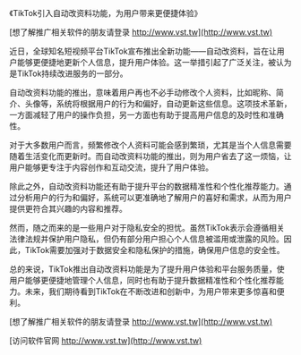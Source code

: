《TikTok引入自动改资料功能，为用户带来更便捷体验》

[想了解推广相关软件的朋友请登录 http://www.vst.tw](http://www.vst.tw)

近日，全球知名短视频平台TikTok宣布推出全新功能——自动改资料，旨在让用户能够更便捷地更新个人信息，提升用户体验。这一举措引起了广泛关注，被认为是TikTok持续改进服务的一部分。

自动改资料功能的推出，意味着用户再也不必手动修改个人资料，比如昵称、简介、头像等，系统将根据用户的行为和偏好，自动更新这些信息。这项技术革新，一方面减轻了用户的操作负担，另一方面也有助于提高用户信息的及时性和准确性。

对于大多数用户而言，频繁修改个人资料可能会感到繁琐，尤其是当个人信息需要随着生活变化而更新时。而自动改资料功能的推出，则为用户省去了这一烦恼，让用户能够更专注于内容创作和互动交流，提升了用户体验。

除此之外，自动改资料功能还有助于提升平台的数据精准性和个性化推荐能力。通过分析用户的行为和偏好，系统可以更准确地了解用户的喜好和需求，从而为用户提供更符合其兴趣的内容和推荐。

然而，随之而来的是一些用户对于隐私安全的担忧。虽然TikTok表示会遵循相关法律法规并保护用户隐私，但仍有部分用户担心个人信息被滥用或泄露的风险。因此，TikTok需要加强对于数据安全和隐私保护的措施，确保用户信息的安全性。

总的来说，TikTok推出自动改资料功能是为了提升用户体验和平台服务质量，使用户能够更便捷地管理个人信息，同时也有助于提升数据精准性和个性化推荐能力。未来，我们期待看到TikTok在不断改进和创新中，为用户带来更多惊喜和便利。

[想了解推广相关软件的朋友请登录 http://www.vst.tw](http://www.vst.tw)


[访问软件官网 http://www.vst.tw](http://www.vst.tw)
